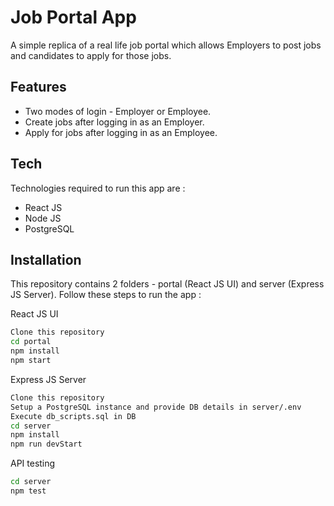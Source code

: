 # Job Portal App

A simple replica of a real life job portal which allows Employers to post jobs and candidates to apply for those jobs. 

## Features

- Two modes of login - Employer or Employee. 
- Create jobs after logging in as an Employer. 
- Apply for jobs after logging in as an Employee. 


## Tech

Technologies required to run this app are : 

- React JS
- Node JS
- PostgreSQL

## Installation

This repository contains 2 folders - portal (React JS UI) and server (Express JS Server). Follow these steps to run the app : 

React JS UI
```sh
Clone this repository
cd portal 
npm install
npm start
```
Express JS Server
```sh
Clone this repository
Setup a PostgreSQL instance and provide DB details in server/.env 
Execute db_scripts.sql in DB
cd server
npm install
npm run devStart
```

API testing 

```sh
cd server
npm test
```